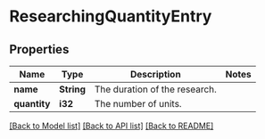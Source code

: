 # ResearchingQuantityEntry

## Properties

Name | Type | Description | Notes
------------ | ------------- | ------------- | -------------
**name** | **String** | The duration of the research. | 
**quantity** | **i32** | The number of units. | 

[[Back to Model list]](../README.md#documentation-for-models) [[Back to API list]](../README.md#documentation-for-api-endpoints) [[Back to README]](../README.md)


